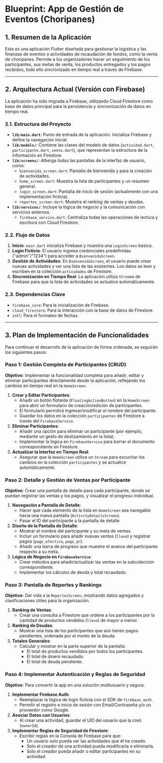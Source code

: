 # Blueprint: App de Gestión de Eventos (Choripanes)

## 1. Resumen de la Aplicación

Esta es una aplicación Flutter diseñada para gestionar la logística y las finanzas de eventos o actividades de recaudación de fondos, como la venta de choripanes. Permite a los organizadores hacer un seguimiento de los participantes, sus metas de venta, los productos entregados y los pagos recibidos, todo ello sincronizado en tiempo real a través de Firebase.

---

## 2. Arquitectura Actual (Versión con Firebase)

La aplicación ha sido migrada a Firebase, utilizando Cloud Firestore como base de datos principal para la persistencia y sincronización de datos en tiempo real.

### 2.1. Estructura del Proyecto

-   **`lib/main.dart`**: Punto de entrada de la aplicación. Inicializa Firebase y define la navegación inicial.
-   **`lib/models/`**: Contiene las clases del modelo de datos (`actividad.dart`, `participante.dart`, `venta.dart`), que representan la estructura de la información en Firestore.
-   **`lib/screens/`**: Alberga todas las pantallas de la interfaz de usuario, como:
    -   `bienvenida_screen.dart`: Pantalla de bienvenida y para la creación de actividades.
    -   `home_screen.dart`: Muestra la lista de participantes y un resumen general.
    -   `login_screen.dart`: Pantalla de inicio de sesión (actualmente con una implementación ficticia).
    -   `reportes_screen.dart`: Muestra el ranking de ventas y deudas.
-   **`lib/services/`**: Incluye la lógica de negocio y la comunicación con servicios externos.
    -   `firebase_service.dart`: Centraliza todas las operaciones de lectura y escritura con Cloud Firestore.

### 2.2. Flujo de Datos

1.  **Inicio**: `main.dart` inicializa Firebase y muestra una `LoginScreen` básica.
2.  **Login Ficticio**: El usuario ingresa credenciales predefinidas ("admin"/"1234") para acceder a `BienvenidaScreen`.
3.  **Gestión de Actividades**: En `BienvenidaScreen`, el usuario puede crear nuevas actividades y ver una lista de las existentes. Los datos se leen y escriben en la colección `actividades` de Firestore.
4.  **Sincronización en Tiempo Real**: La aplicación utiliza `Stream`s de Firebase para que la lista de actividades se actualice automáticamente.

### 2.3. Dependencias Clave

-   `firebase_core`: Para la inicialización de Firebase.
-   `cloud_firestore`: Para la interacción con la base de datos de Firestore.
-   `intl`: Para el formateo de fechas.

---

## 3. Plan de Implementación de Funcionalidades

Para continuar el desarrollo de la aplicación de forma ordenada, se seguirán los siguientes pasos:

### Paso 1: Gestión Completa de Participantes (CRUD)

**Objetivo**: Implementar la funcionalidad completa para añadir, editar y eliminar participantes directamente desde la aplicación, reflejando los cambios en tiempo real en la `HomeScreen`.

1.  **Crear y Editar Participantes**:
    -   Añadir un botón flotante (`FloatingActionButton`) en la `HomeScreen` para abrir un formulario de creación/edición de participantes.
    -   El formulario permitirá ingresar/modificar el nombre del participante.
    -   Guardar los datos en la colección `participantes` de Firestore a través del `FirebaseService`.
2.  **Eliminar Participantes**:
    -   Añadir una opción para eliminar un participante (por ejemplo, mediante un gesto de deslizamiento en la lista).
    -   Implementar la lógica en `FirebaseService` para borrar el documento correspondiente en Firestore.
3.  **Actualizar la Interfaz en Tiempo Real**:
    -   Asegurar que la `HomeScreen` utilice un `Stream` para escuchar los cambios en la colección `participantes` y se actualice automáticamente.

### Paso 2: Detalle y Gestión de Ventas por Participante

**Objetivo**: Crear una pantalla de detalle para cada participante, donde se puedan registrar las ventas y los pagos, y visualizar el progreso individual.

1.  **Navegación a Pantalla de Detalle**:
    -   Hacer que cada elemento de la lista en `HomeScreen` sea navegable hacia una nueva pantalla (`ActivityDetailsScreen`).
    -   Pasar el ID del participante a la pantalla de detalle.
2.  **Diseño de la Pantalla de Detalle**:
    -   Mostrar el nombre del participante y su meta de ventas.
    -   Incluir un formulario para añadir nuevas ventas (`llevo`) y registrar pagos (`pago_efectivo`, `pago_qr`).
    -   Añadir una barra de progreso que muestre el avance del participante respecto a su meta.
3.  **Lógica de Negocio en `FirebaseService`**:
    -   Crear métodos para añadir/actualizar las ventas en la subcolección correspondiente.
    -   Implementar los cálculos de deuda y total recaudado.

### Paso 3: Pantalla de Reportes y Rankings

**Objetivo**: Dar vida a la `ReportesScreen`, mostrando datos agregados y clasificaciones útiles para la organización.

1.  **Ranking de Ventas**:
    -   Crear una consulta a Firestore que ordene a los participantes por la cantidad de productos vendidos (`llevo`) de mayor a menor.
2.  **Ranking de Deudas**:
    -   Mostrar una lista de los participantes que aún tienen pagos pendientes, ordenada por el monto de la deuda.
3.  **Totales Generales**:
    -   Calcular y mostrar en la parte superior de la pantalla:
        -   El total de productos vendidos por todos los participantes.
        -   El total de dinero recaudado.
        -   El total de deuda pendiente.

### Paso 4: Implementar Autenticación y Reglas de Seguridad

**Objetivo**: Para convertir la app en una solución multiusuario y segura.

1.  **Implementar Firebase Auth**:
    -   Reemplazar la lógica de login ficticia con el SDK de `firebase_auth`.
    -   Permitir el registro e inicio de sesión con Email/Contraseña y/o un proveedor como Google.
2.  **Asociar Datos con Usuarios**:
    -   Al crear una actividad, guardar el UID del usuario que la creó (`ownerId`).
3.  **Implementar Reglas de Seguridad de Firestore**:
    -   Escribir reglas en la Consola de Firebase para que:
        -   Un usuario solo pueda ver las actividades que él ha creado.
        -   Solo el creador de una actividad pueda modificarla o eliminarla.
        -   Solo el creador pueda añadir o editar participantes en su actividad.

